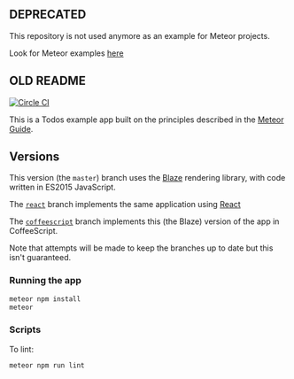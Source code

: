 ## DEPRECATED

This repository is not used anymore as an example for Meteor projects.

Look for Meteor examples [here](https://github.com/meteor/examples)

## OLD README

[![Circle CI](https://circleci.com/gh/meteor/todos.svg?style=svg)](https://circleci.com/gh/meteor/todos)

This is a Todos example app built on the principles described in
the [Meteor Guide](http://guide.meteor.com/structure.html).

## Versions

This version (the `master`) branch uses the [Blaze](http://guide.meteor.com/blaze.html) rendering library, with code
written in ES2015 JavaScript.

The [`react`](https://github.com/meteor/todos/tree/react) branch implements the same application
using [React](http://guide.meteor.com/react.html)

The [`coffeescript`](https://github.com/meteor/todos/tree/coffeescript) branch implements this (the Blaze) version of
the app in CoffeeScript.

Note that attempts will be made to keep the branches up to date but this isn't guaranteed.

### Running the app

```bash
meteor npm install
meteor
```

### Scripts

To lint:

```bash
meteor npm run lint
```

